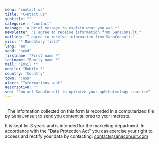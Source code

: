 ```yaml
---
menu: "contact us"
title: "Contact us"
subtitle: ""
categorie : "contact"
message: "A brief message to explain what you wan *"
newsletter: "I agree to receive information from SanaConsult."
mailing: "I agree to receive information from SanaConsult."
misc: "* Mandatory field"
lang: "en"
send: "send"
firstname: "First name *"
lastname: "Family name *"
mail: "Email *"
mobile: "Mobile *"
country: "Country"
town: "Town"
alert: "Informations sent"
description: ""
seo: "Contact SanaConsult to optimize your ophthalmology practice"
---
```

\
&nbsp;
 The information collected on this form is recorded in a computerized file by SanaConsult to send you content tailored to your interests.

It is kept for 3 years and is intended for the marketing department. In accordance with the "Data Protection Act" you can exercise your right to access and rectify your data by contacting: contact@sanaconsult.com